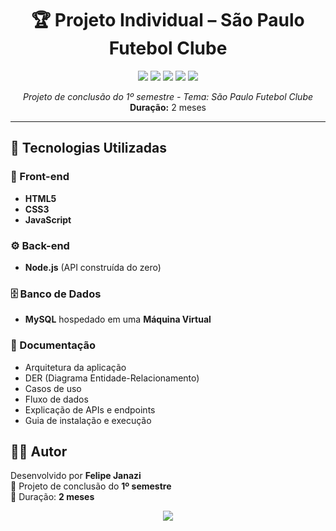 <h1 align="center">🏆 Projeto Individual – São Paulo Futebol Clube</h1>

<p align="center">
  <img src="https://img.shields.io/badge/HTML5-orange?logo=html5&logoColor=white" />
  <img src="https://img.shields.io/badge/CSS3-blue?logo=css3&logoColor=white" />
  <img src="https://img.shields.io/badge/JavaScript-yellow?logo=javascript&logoColor=black" />
  <img src="https://img.shields.io/badge/Node.js-green?logo=node.js&logoColor=white" />
  <img src="https://img.shields.io/badge/MySQL-blue?logo=mysql&logoColor=white" />
</p>

<p align="center">
  <i>Projeto de conclusão do 1º semestre - Tema: São Paulo Futebol Clube</i><br/>
  <b>Duração:</b> 2 meses
</p>

<hr/>

<h2>📌 Tecnologias Utilizadas</h2>

<h3>🎨 Front-end</h3>
<ul>
  <li><b>HTML5</b></li>
  <li><b>CSS3</b></li>
  <li><b>JavaScript</b></li>
</ul>

<h3>⚙️ Back-end</h3>
<ul>
  <li><b>Node.js</b> (API construída do zero)</li>
</ul>

<h3>🗄️ Banco de Dados</h3>
<ul>
  <li><b>MySQL</b> hospedado em uma <b>Máquina Virtual</b></li>
</ul>

<h3>📑 Documentação</h3>
<ul>
  <li>Arquitetura da aplicação</li>
  <li>DER (Diagrama Entidade-Relacionamento)</li>
  <li>Casos de uso</li>
  <li>Fluxo de dados</li>
  <li>Explicação de APIs e endpoints</li>
  <li>Guia de instalação e execução</li>
</ul>

<p align="center">
<h2>👨‍💻 Autor</h2>
Desenvolvido por <b>Felipe Janazi</b><br/>
📌 Projeto de conclusão do <b>1º semestre</b><br/>
📅 Duração: <b>2 meses</b><br/>
</p>

<p align="center">
  <img src="https://img.shields.io/badge/Projeto-SPFC-red?logo=sao-paulo-fc&logoColor=white" />
</p>
